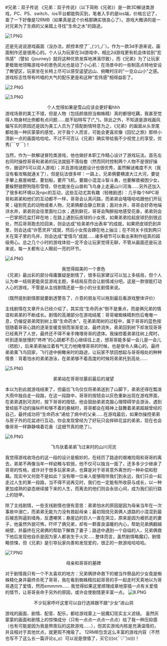#兄弟：双子传说
《兄弟：双子传说》（以下简称《兄弟》）是一款3D解谜类游戏，PC、PS、switch、ios平台都能购买到，笔者入手的是ios端，价格忘记了，查了一下好像是12RMB（如果真是这个价格那确实很良心了）。游戏大概讲的是一对兄弟为了生病的父亲踏上寻找"生命之水"的路途。

![1.PNG](../assets/pictures/comments/BrothersATaleofTwoSons/1.PNG)

还是先说说游戏画面（没办法，颜控本控了¯\_(ツ)_/¯）。作为一款3d手游来说，画面制作还是很用心的。个人认为玩家在3d游戏中，相比2d游戏更有机会体验到"宏伟感"（譬如《journey》就将这种优势发挥地淋漓尽致），而《兄弟》为了让玩家更极致地领略游戏中的景色风光也是动了小心机：在场景中的一些制高点特地安设了瞭望区，玩家坐在长椅上尽可以感受遥望远山、俯瞰村庄的"一览众山小"之感。游戏标志性带有吟唱的大气的配乐更是和这种"宏伟感"相得益彰了。 

![2.PNG](../assets/pictures/comments/BrothersATaleofTwoSons/2.PNG) 

![3.PNG](../assets/pictures/comments/BrothersATaleofTwoSons/3.PNG)    

<center>个人觉得如果是雪山应该会更好看hhh</center> 
游戏场景的美工不错，但是人物（包括颜值担当蜘蛛精）真的都很吃藕，我甚至觉得人物身材比例都有点问题……就不贴特写了(°_°)。除此之外，不知道是游戏画风偏写实的原因还是因为美工人员为了搭配剧情特意为之，《兄弟》的画面从头至尾都给我一种灰蒙蒙的感觉，对于我个人而言，可能会更喜欢像《回忆之旅》那样小清新一点的画面哈哈哈，不过不可否认《兄弟》确实带给我不少视觉上的享受，优秀(￣∇￣)！  

当然，作为一款解谜冒险类游戏，他也做好本职工作精心设计了游戏玩法。首先左右同时操控哥哥和弟弟的玩法就挺不落俗套（然而同时控制两个人物不是很好操作，据说PS可以双人游戏）；并且游戏谜题设计也很优秀，虽然解谜难度不大（我没有看攻略就通关了），但是玩法很多样：一路上，兄弟俩要横渡大江大河，要徒手攀上悬崖峭壁，要划船，要开飞机，要跟小混混斗智斗勇，也要解救被困少女，要躲野狼野狗隐形雪怪，但也能坐在山兽和飞鸟身上走遍山川河海……另外还加入了很多和环境以及npc的互动，这些互动尤其有趣（轻微剧透）：几乎每个NPC哥哥和弟弟和他们的互动都不一样，哥哥会认真问路，而弟弟会嘻嘻哈哈跟他们开玩笑；碰到死去的动物或者人物，兄弟俩都会静立默哀；面对水井，哥哥会好奇地端详水井，弟弟则会往里面吐口水；遇到鲜花，哥哥会陶醉般地感受花香，弟弟则会一巴掌把花盆打碎在地；在路上遇到玩皮球的小女孩，如果弟弟捡起皮球扔到很远处，然后哥哥跑去捡回来，则会达成“给弟弟作出表率”的成就，如果把皮球扔到井里，则会达成“许愿灵井”成就，然后小女孩会蹲在地上抽泣；在不同关卡找到两只关在笼子里的鸟并，则会达成“爱情鸟”成就……诸多细节可以看出来制作组真的超级用心。总之几个小时的游戏体验一定不会让玩家觉得无聊，不管从画面还是玩法来说，每一关都有让人眼前一亮的环节。

![4.PNG](../assets/pictures/comments/BrothersATaleofTwoSons/4.PNG)  

<center>我觉得超美的一个景色</center>
《兄弟》最出彩的部分毋庸置疑是剧情了，很多玩家建议可以加上多结局，但个人认为单一结局更能突显游戏主题，多结局反而会让剧情减分吧。这是一款很能打动人心的游戏，不管是从主线剧情还是一些小的分支剧情来说。

（既然提到剧情那就要剧透警告了，介意的朋友可以拖到最后看游戏整体评价）

主线剧情在文章开头已经介绍了，其实找“生命药水”倒不是重点，而是俩兄弟的情谊和弟弟的不断成长。剧情的高潮部分在游戏结尾：哥哥被蜘蛛精刺伤后奄奄一息，仍催促弟弟爬到树上取“生命药水”，在弟弟爬树的过程中，属于哥哥的蓝色按钮随着哥哥心跳的逐渐变缓变弱而渐渐变淡、最终消失，弟弟回到树下却发现哥哥已经离开了人世，最终还不得不亲手掩埋哥哥的遗体。我操控着弟弟往树上爬时，听到逐渐放慢的“咚咚”的心跳都不忍心继续往上走，想哥哥能多留一会儿是一会儿（捂脸），后来弟弟抽泣着有气无力地掩埋哥哥的时候，也是很令人痛心的。最终弟弟乘飞鸟回家，飞行途中俯瞰来时的路途，让玩家不禁回想起与哥哥相处的种种情景：背着怕水的弟弟游泳，在弟弟够不着高度的时候将弟弟托到高处……

![5.PNG](../assets/pictures/comments/BrothersATaleofTwoSons/5.PNG) 

<center>弟弟站在哥哥坟墓前最后的凝望</center>

本以为到此就游戏结束了，但最后飞鸟仅仅将弟弟送到了山脚下，弟弟还得在瓢泼大雨中独自走一段路，在这一段路中，哥哥的按钮会以灰色重新出现在游戏界面，在弟弟遇到河流时，按下哥哥的按钮，他会鼓励弟弟克服心理障碍学会游泳，遇到曾经扳不动的操纵杆和够不着的悬梯时，哥哥都会在精神上鼓舞着弟弟超越曾经的自己，最终成功将“生命药水”递给了病中的父亲……在游戏最后，如果你操控弟弟与房子外的花盆进行互动，你会发现曾经为了好玩只会摔碎花盆的弟弟，现在也会像哥哥一样静静嗅着花香（这细节真的绝了）。

![6.PNG](../assets/pictures/comments/BrothersATaleofTwoSons/6.PNG) 

<center>飞鸟驮着弟弟飞过来时的山川河流</center>

我觉得游戏收场白的这一段的设计是极妙的，在经历了路途的艰难险阻和哥哥的离去，弟弟不再像当年一样幼稚与软弱，他不仅可以独当一面了，还多多少少继承了哥哥的性格，或许对于很多玩家来讲，也算是对于哥哥意外离世的一种补偿和慰藉。现实中又何尝不是如此？没有哪一位亲人能够陪伴我们到永远，我们只会一起走过人生的某一段路，当不得不说再见时，我们也一定能有所收获与成长，以一种更加成熟的姿态继续接下来的人生，而离去的他们则会永驻心间，成为我们前行路上的铠甲。  

除了主线剧情，一些支线剧情也很有意思：弟弟怕水的原因是因为母亲当年在一次事故中溺亡，而弟弟无能为力没有救起母亲；最初阻挠兄弟俩人道路的小混混到最后被恶狗逼到墙角，反遭嘲笑；悬崖边的巨人一直在哭泣，原来是因为被抓走的妻子，他虽然外貌可怖，吓坏了俩兄弟，却有一颗善良温暖的内心，帮助兄弟俩翻越峭壁，并最终在兄弟俩的帮助下解救了妻子；路途中遇到一个自缢的人，兄弟俩救下他后发现他自杀是因为家人都丧生于火灾……整体而言，虽然剧情略魔幻，剧情略惊悚，但《兄弟》是引导玩家向善和发现爱的，很正的一款游戏哈哈哈。

![7.PNG](../assets/pictures/comments/BrothersATaleofTwoSons/7.PNG)

<center>母亲和哥哥的墓碑</center>

对于剧情我只有一个不太喜欢的地方：兄弟俩拼命救下的被当作祭品的少女竟是蜘蛛精化身并最终杀死了哥哥，我在看到蜘蛛精拉起哥哥的手一起走时天真地以为哥哥遇见了爱情，然而emmmm…… 我觉得如果这里顺理成章地穿插一点有关爱情的情节，让哥哥丧命于另外的原因，或许会使剧情更丰富一点。
![8.PNG](../assets/pictures/comments/BrothersATaleofTwoSons/8.PNG) 

<center>不少玩家呼吁这里可以自行选择跟不跟“少女”进山洞</center>

游戏的画面、剧情、配音、配乐，都给游戏蒙上一层魔幻现实主义滤镜。 虽然灰蒙蒙的画面和剧情上的惊悚成分（只有一点点一点点一点点）给了我一种压抑感（也有可能是因为我是熬夜玩的这款游戏……），但其实游戏内核是充满温情的，并且相对于其他优点，就更瑕不掩瑜了。 12RMB包含这么丰富的游戏内容（不然也写不了这么长一篇评论ಥ_ಥ）可以说是很值了，买它(((o(*ﾟ▽ﾟ*)o)))！

